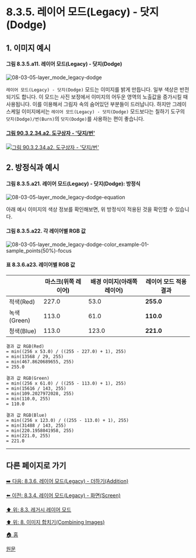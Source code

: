 # 8.3.5. 레이어 모드(Legacy) - 닷지(Dodge)
## 1. 이미지 예시
#### 그림 8.3.5.a11. 레이어 모드(Legacy) - 닷지(Dodge)
![08-03-05-layer_mode_legacy-dodge](https://github.com/wonder13662/gimp/assets/15767104/49d9d0a1-03e4-4f36-8430-c9f44f2f1d31)

`레이어 모드(Legacy) - 닷지(Dodge)` 모드는 이미지를 밝게 만듭니다. 일부 색상은 반전되기도 합니다. 이 모드는 사진 보정에서 이미지의 어두운 영역의 노출값을 증가시킬 때 사용됩니다. 이를 이용해서 그림자 속의 숨어있던 부분들이 드러납니다. 하지만 그레이스케일 이미지에서는 `레이어 모드(Legacy) - 닷지(Dodge)` 모드보다는 칠하기 도구의 `닷지(Dodge)/번(Burn)`의 `닷지(Dodge)`를 사용하는 편이 좋습니다.

#### [그림 90.3.2.34.a2. 도구상자 - '닷지/번'](https://wonder13662.github.io/gimp/2.10.36_ko/90-03-02-tool_iconx-34-dodge_burn.html#%EA%B7%B8%EB%A6%BC-903234a2-%EB%8F%84%EA%B5%AC%EC%83%81%EC%9E%90---%EB%8B%B7%EC%A7%80%EB%B2%88)
[![그림 90.3.2.34.a2. 도구상자 - '닷지/번'](https://github.com/wonder13662/gimp/assets/15767104/f602486b-595d-4b15-ba4c-826982b153ce)](https://wonder13662.github.io/gimp/2.10.36_ko/90-03-02-tool_iconx-34-dodge_burn.html#%EA%B7%B8%EB%A6%BC-903234a2-%EB%8F%84%EA%B5%AC%EC%83%81%EC%9E%90---%EB%8B%B7%EC%A7%80%EB%B2%88)

## 2. 방정식과 예시
#### 그림 8.3.5.a21. 레이어 모드(Legacy) - 닷지(Dodge): 방정식
![08-03-05-layer_mode_legacy-dodge-equation](https://github.com/wonder13662/gimp/assets/15767104/15a5222b-4e8e-4a26-bca0-faacc69e0eb1)

아래 예시 이미지의 색상 정보를 확인해보면, 위 방정식이 적용된 것을 확인할 수 있습니다.

#### 그림 8.3.5.a22. 각 레이어별 RGB 값
![08-03-05-layer_mode_legacy-dodge-color_example-01-sample_points(50%)-focus](https://github.com/wonder13662/gimp/assets/15767104/20c40ba8-aa1e-470a-b418-dd60a24d1f5c)

#### 표 8.3.6.a23. 레이어별 RGB 값

||마스크(위쪽 레이어)|배경 이미지(아래쪽 레이어)|레이어 모드 적용 결과|
|---|---|---|---|
|적색(Red)|227.0|53.0|**255.0**|
|녹색(Green)|113.0|61.0|**110.0**|
|청색(Blue)|113.0|123.0|**221.0**|

```
결과 값 RGB(Red)
= min((256 x 53.0) / ((255 - 227.0) + 1), 255)
= min(13568 / 29, 255)
= min(467.8620689655, 255)
= 255.0

결과 값 RGB(Green)
= min((256 x 61.0) / ((255 - 113.0) + 1), 255)
= min(15616 / 143, 255)
= min(109.2027972028, 255)
= min(110.0, 255)
= 110.0

결과 값 RGB(Blue)
= min((256 x 123.0) / ((255 - 113.0) + 1), 255)
= min(31488 / 143, 255)
= min(220.1958041958, 255)
= min(221.0, 255)
= 221.0
```

***

## 다른 페이지로 가기
[➡️ 다음: 8.3.6. 레이어 모드(Legacy) - 더하기(Addition)](./08-03-06-lighten_layer_mode-addition.md)

[⬅️ 이전: 8.3.4. 레이어 모드(Legacy) - 화면(Screen)](./08-03-04-lighten_layer_mode-screen.md)

[⬆️ 위: 8.3. 레거시 레이어 모드](./08-03-00-legacy-layer-modes.md)

[⬆️ 위: 8. 이미지 합치기(Combining Images)](./08-00-combining-images.md)

[🏠 홈](./00-home.md)

[원문](https://docs.gimp.org/2.10/ko/gimp-concepts-layer-modes-legacy.html)